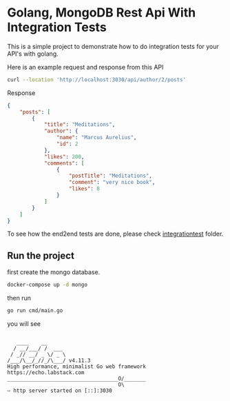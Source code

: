 # Golang, MongoDB Rest Api With Integration Tests

This is a simple project to demonstrate how to do integration tests
for your API's with golang.

Here is an example request and response from this API


```bash
curl --location 'http://localhost:3030/api/author/2/posts'
```

Response

```json
{
    "posts": [
        {
            "title": "Meditations",
            "author": {
                "name": "Marcus Aurelius",
                "id": 2
            },
            "likes": 200,
            "comments": [
                {
                    "postTitle": "Meditations",
                    "comment": "very nice book",
                    "likes": 8
                }
            ]
        }
    ]
}
```

To see how the end2end tests are done, please check [integrationtest](internal/controllers/integration_test) folder.

## Run the project

first create the mongo database.

```bash
docker-compose up -d mongo
```

then run

```bash
go run cmd/main.go
```

you will see

```

   ____    __
  / __/___/ /  ___
 / _// __/ _ \/ _ \
/___/\__/_//_/\___/ v4.11.3
High performance, minimalist Go web framework
https://echo.labstack.com
____________________________________O/_______
                                    O\
⇨ http server started on [::]:3030
```